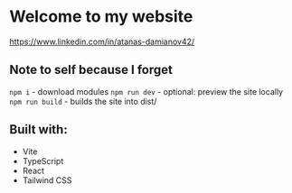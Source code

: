 # Welcome to my website
https://www.linkedin.com/in/atanas-damianov42/

## Note to self because I forget
`npm i` - download modules
`npm run dev` - optional: preview the site locally
`npm run build` - builds the site into dist/

## Built with:

- Vite
- TypeScript
- React
- Tailwind CSS
